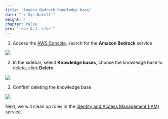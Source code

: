 ```yaml
---
title: "Amazon Bedrock Knowledge base"
date: "`r Sys.Date()`"
weight: 4
chapter: false
pre: " <b> 5.4. </b> "
---
```


1. Access the [AWS Console](https://console.aws.amazon.com/console), search for the **Amazon Bedrock** service

![](/images/5.cleanup/0001-knowledgebase.png)

2. In the sidebar, select **Knowledge bases**, choose the knowledge base to delete, click **Delete**

![](/images/5.cleanup/0002-knowledgebase.png)

3. Confirm deleting the knowledge base

![](/images/5.cleanup/0003-knowledgebase.png)

Next, we will clean up roles in the [Identity and Access Management (IAM)](5-cleanup/5.5-iam/) service.
